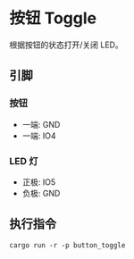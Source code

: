 # 按钮 Toggle

根据按钮的状态打开/关闭 LED。

## 引脚

### 按钮

- 一端: GND
- 一端: IO4

### LED 灯

- 正极: IO5
- 负极: GND

## 执行指令

```shell
cargo run -r -p button_toggle
```
